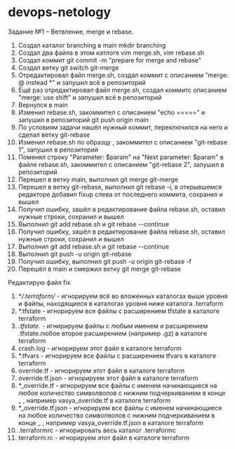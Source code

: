 # devops-netology

Задание №1 – Ветвление, merge и rebase.

1. Создал каталог branching в main mkdir branching
2. Создал два файла в этом катлоге vim merge.sh, vim rebase.sh
3. Создал коммит git commit -m "prepare for merge and rebase"
4. Создал ветку git switch git-merge
5. Отредактировал файл merge.sh, создал коммит с описанием "merge: @ instead *" и запушил всё в репозиторий
6. Ещё раз отредактировал файл merge.sh, создал коммитс описанием "merge: use shift" и запушил всё в репозиторий
7. Вернулся в main
8. Изменил rebase.sh, закоммител с описанием "echo =====" и запушил в репозиторий git push origin main
9. По условиям задачи нашёл нужный коммит, переключился на него и сделал ветку git-rebase
10. Изменил rebase.sh по образцу , закоммител с описанием "git-rebase 1", запушил в репозиторий
11. Поменял строку "Parameter: $param" на "Next parameter: $param" в файле rebase.sh, закоммител с описанием "git-rebase 2", запушил в репозиторий
12. Перешел в ветку main, выполнил git merge git-merge
13. Перешел в ветку git-rebase, выполнил git rebase -i, в открывшемся редакторе добавил fixup слева от последнего коммита, сохранил и вышел
14. Получил ошибку, зашёл в редактирование файла rebase.sh, оставил нужные строки, сохранил и вышел
15. Выполнил git add rebase.sh и git rebase --continue
16. Получил ошибку, зашёл в редактирование файла rebase.sh, оставил нужные строки, сохранил и вышел
17. Выполнил git add rebase.sh и git rebase --continue
18. Выполнил git push -u origin git-rebase
19. Получил ошибку, выполнил git push -u origin git-rebase -f
20. Перешёл в main и смержил ветку git merge git-rebase




Редактирую файл
fix

1. **/.terraform/* - игнорируем всё во вложенных каталогах выше уровня и файлы, находящиеся в каталогах уровня ниже каталога .terraform
2. *.tfstate - игнорируем все файлы с расширением tfstate в каталоге terraform
3. *.tfstate.* - игнирируем файлы с любым именем и расширением .tfstate.любое второе расширением (например .gz) в каталоге terraform
4. crash.log - игнорируем этот файл в каталоге terraform
5. *.tfvars - игнорируем все файлы с расширением tfvars в каталоге terraform
6. override.tf - игнорируем этот файл в каталоге terraform
7. override.tf.json - игнорируем этот файл в каталоге terraform
8. *_override.tf - игнорируем все файлы с именем начинающиеся на любое количество символволов 
   с нижним подчеркиванием в конце _ , например vasya_override.tf в каталоге terraform
9. *_override.tf.json - игнорируем все файлы с именем начинающиеся на любое количество символволов 
   с нижним подчеркиванием в конце _ , например vasya_override.tf.json в каталоге terraform
10. .terraformrc - игнорировать весь каталог .terraformc
11. terraform.rc - игнорируем этот файл в каталоге terraform